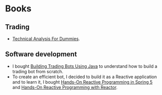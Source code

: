 # Books

## Trading
* [Technical Analysis For Dummies](https://amzn.to/38TWaQm).

## Software development
* I bought [Building Trading Bots Using Java](https://amzn.to/33PyJoW) to understand how to build a trading bot from scratch.
* To create an efficient bot, I decided to build it as a Reactive application and to learn it, I bought [Hands-On Reactive Programming in Spring 5](https://amzn.to/36u6qP8) and [Hands-On Reactive Programming with Reactor](https://amzn.to/2NeW0uT).

